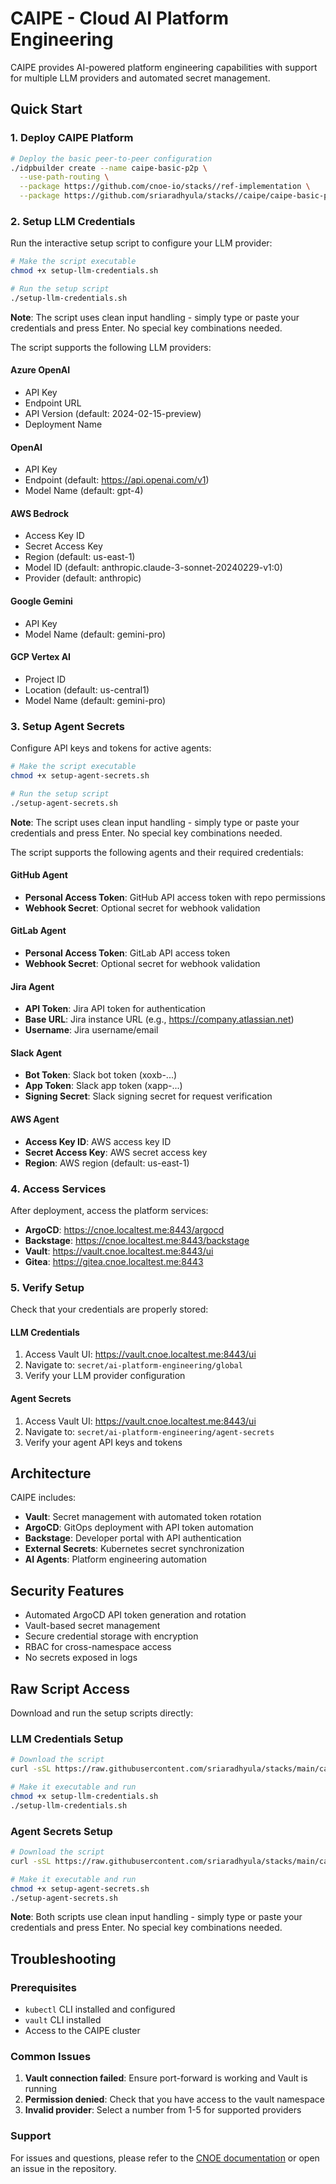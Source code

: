 # CAIPE - Cloud AI Platform Engineering

CAIPE provides AI-powered platform engineering capabilities with support for multiple LLM providers and automated secret management.

## Quick Start

### 1. Deploy CAIPE Platform

```bash
# Deploy the basic peer-to-peer configuration
./idpbuilder create --name caipe-basic-p2p \
  --use-path-routing \
  --package https://github.com/cnoe-io/stacks//ref-implementation \
  --package https://github.com/sriaradhyula/stacks//caipe/caipe-basic-p2p
```

### 2. Setup LLM Credentials

Run the interactive setup script to configure your LLM provider:

```bash
# Make the script executable
chmod +x setup-llm-credentials.sh

# Run the setup script
./setup-llm-credentials.sh
```

**Note**: The script uses clean input handling - simply type or paste your credentials and press Enter. No special key combinations needed.

The script supports the following LLM providers:

#### Azure OpenAI
- API Key
- Endpoint URL
- API Version (default: 2024-02-15-preview)
- Deployment Name

#### OpenAI
- API Key
- Endpoint (default: https://api.openai.com/v1)
- Model Name (default: gpt-4)

#### AWS Bedrock
- Access Key ID
- Secret Access Key
- Region (default: us-east-1)
- Model ID (default: anthropic.claude-3-sonnet-20240229-v1:0)
- Provider (default: anthropic)

#### Google Gemini
- API Key
- Model Name (default: gemini-pro)

#### GCP Vertex AI
- Project ID
- Location (default: us-central1)
- Model Name (default: gemini-pro)

### 3. Setup Agent Secrets

Configure API keys and tokens for active agents:

```bash
# Make the script executable
chmod +x setup-agent-secrets.sh

# Run the setup script
./setup-agent-secrets.sh
```

**Note**: The script uses clean input handling - simply type or paste your credentials and press Enter. No special key combinations needed.

The script supports the following agents and their required credentials:

#### GitHub Agent
- **Personal Access Token**: GitHub API access token with repo permissions
- **Webhook Secret**: Optional secret for webhook validation

#### GitLab Agent  
- **Personal Access Token**: GitLab API access token
- **Webhook Secret**: Optional secret for webhook validation

#### Jira Agent
- **API Token**: Jira API token for authentication
- **Base URL**: Jira instance URL (e.g., https://company.atlassian.net)
- **Username**: Jira username/email

#### Slack Agent
- **Bot Token**: Slack bot token (xoxb-...)
- **App Token**: Slack app token (xapp-...)
- **Signing Secret**: Slack signing secret for request verification

#### AWS Agent
- **Access Key ID**: AWS access key ID
- **Secret Access Key**: AWS secret access key
- **Region**: AWS region (default: us-east-1)

### 4. Access Services

After deployment, access the platform services:

- **ArgoCD**: https://cnoe.localtest.me:8443/argocd
- **Backstage**: https://cnoe.localtest.me:8443/backstage
- **Vault**: https://vault.cnoe.localtest.me:8443/ui
- **Gitea**: https://gitea.cnoe.localtest.me:8443

### 5. Verify Setup

Check that your credentials are properly stored:

#### LLM Credentials
1. Access Vault UI: https://vault.cnoe.localtest.me:8443/ui
2. Navigate to: `secret/ai-platform-engineering/global`
3. Verify your LLM provider configuration

#### Agent Secrets
1. Access Vault UI: https://vault.cnoe.localtest.me:8443/ui
2. Navigate to: `secret/ai-platform-engineering/agent-secrets`
3. Verify your agent API keys and tokens

## Architecture

CAIPE includes:

- **Vault**: Secret management with automated token rotation
- **ArgoCD**: GitOps deployment with API token automation
- **Backstage**: Developer portal with API authentication
- **External Secrets**: Kubernetes secret synchronization
- **AI Agents**: Platform engineering automation

## Security Features

- Automated ArgoCD API token generation and rotation
- Vault-based secret management
- Secure credential storage with encryption
- RBAC for cross-namespace access
- No secrets exposed in logs

## Raw Script Access

Download and run the setup scripts directly:

### LLM Credentials Setup
```bash
# Download the script
curl -sSL https://raw.githubusercontent.com/sriaradhyula/stacks/main/caipe/setup-llm-credentials.sh -o setup-llm-credentials.sh

# Make it executable and run
chmod +x setup-llm-credentials.sh
./setup-llm-credentials.sh
```

### Agent Secrets Setup
```bash
# Download the script
curl -sSL https://raw.githubusercontent.com/sriaradhyula/stacks/main/caipe/setup-agent-secrets.sh -o setup-agent-secrets.sh

# Make it executable and run
chmod +x setup-agent-secrets.sh
./setup-agent-secrets.sh
```

**Note**: Both scripts use clean input handling - simply type or paste your credentials and press Enter. No special key combinations needed.

## Troubleshooting

### Prerequisites
- `kubectl` CLI installed and configured
- `vault` CLI installed
- Access to the CAIPE cluster

### Common Issues

1. **Vault connection failed**: Ensure port-forward is working and Vault is running
2. **Permission denied**: Check that you have access to the vault namespace
3. **Invalid provider**: Select a number from 1-5 for supported providers

### Support

For issues and questions, please refer to the [CNOE documentation](https://cnoe.io/docs/) or open an issue in the repository.
